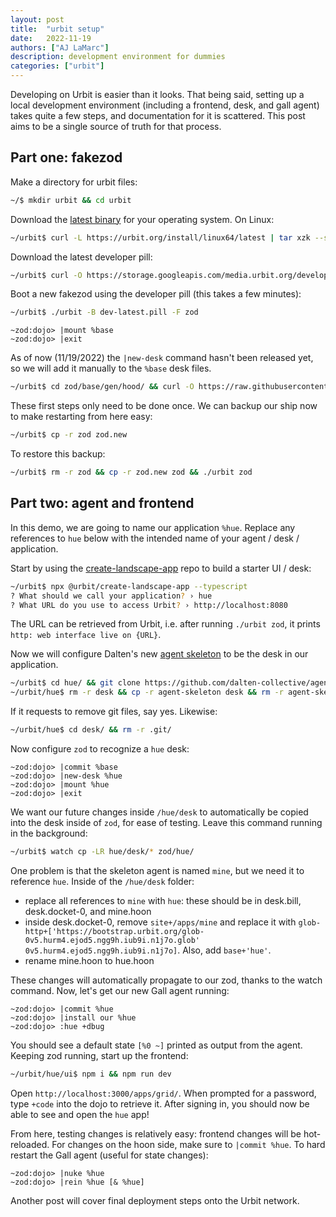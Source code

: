 ```yaml
---
layout: post
title:  "urbit setup"
date:   2022-11-19
authors: ["AJ LaMarc"]
description: development environment for dummies
categories: ["urbit"]
---
```


Developing on Urbit is easier than it looks.  That being said, setting up a local development environment (including a frontend, desk, and gall agent) takes quite a few steps, and documentation for it is scattered.  This post aims to be a single source of truth for that process.

## Part one: fakezod

Make a directory for urbit files:
```bash
~/$ mkdir urbit && cd urbit
```
Download the [latest binary](https://urbit.org/getting-started/cli) for your operating system.  On Linux:
```bash
~/urbit$ curl -L https://urbit.org/install/linux64/latest | tar xzk --strip=1 && ./urbit
```
Download the latest developer pill:
```bash
~/urbit$ curl -O https://storage.googleapis.com/media.urbit.org/developers/dev-latest.pill
```
Boot a new fakezod using the developer pill (this takes a few minutes):
```bash
~/urbit$ ./urbit -B dev-latest.pill -F zod
```
```hoon
~zod:dojo> |mount %base
~zod:dojo> |exit
```
As of now (11/19/2022) the `|new-desk` command hasn't been released yet, so we will add it manually to the `%base` desk files.
```bash
~/urbit$ cd zod/base/gen/hood/ && curl -O https://raw.githubusercontent.com/urbit/urbit/bad5013c8a008ccf37761fbff63e4b04c4fca95b/pkg/arvo/gen/hood/new-desk.hoon
```
These first steps only need to be done once.  We can backup our ship now to make restarting from here easy:
```bash
~/urbit$ cp -r zod zod.new
```
To restore this backup:
```bash
~/urbit$ rm -r zod && cp -r zod.new zod && ./urbit zod
```

## Part two: agent and frontend

In this demo, we are going to name our application `%hue`.  Replace any references to `hue` below with the intended name of your agent / desk / application.

Start by using the [create-landscape-app](https://github.com/urbit/create-landscape-app) repo to build a starter UI / desk:
```bash
~/urbit$ npx @urbit/create-landscape-app --typescript
? What should we call your application? › hue
? What URL do you use to access Urbit? › http://localhost:8080
```
The URL can be retrieved from Urbit, i.e. after running `./urbit zod`, it prints `http: web interface live on {URL}`.

Now we will configure Dalten's new [agent skeleton](https://github.com/dalten-collective/agent-skeleton) to be the desk in our application.
```bash
~/urbit$ cd hue/ && git clone https://github.com/dalten-collective/agent-skeleton.git
~/urbit/hue$ rm -r desk && cp -r agent-skeleton desk && rm -r agent-skeleton
```
If it requests to remove git files, say yes.  Likewise:
```bash
~/urbit/hue$ cd desk/ && rm -r .git/
```
Now configure `zod` to recognize a `hue` desk:
```hoon
~zod:dojo> |commit %base
~zod:dojo> |new-desk %hue
~zod:dojo> |mount %hue
~zod:dojo> |exit
```
We want our future changes inside `/hue/desk` to automatically be copied into the desk inside of `zod`, for ease of testing.  Leave this command running in the background:
```bash
~/urbit$ watch cp -LR hue/desk/* zod/hue/
```
One problem is that the skeleton agent is named `mine`, but we need it to reference `hue`.  Inside of the `/hue/desk` folder:
- replace all references to `mine` with `hue`: these should be in desk.bill, desk.docket-0, and mine.hoon
- inside desk.docket-0, remove `site+/apps/mine` and replace it with `glob-http+['https://bootstrap.urbit.org/glob-0v5.hurm4.ejod5.ngg9h.iub9i.n1j7o.glob' 0v5.hurm4.ejod5.ngg9h.iub9i.n1j7o]`. Also, add `base+'hue'`.
- rename mine.hoon to hue.hoon

These changes will automatically propagate to our zod, thanks to the watch command.
Now, let's get our new Gall agent running:
```hoon
~zod:dojo> |commit %hue
~zod:dojo> |install our %hue
~zod:dojo> :hue +dbug
```
You should see a default state `[%0 ~]` printed as output from the agent.  Keeping zod running, start up the frontend:
```bash
~/urbit/hue/ui$ npm i && npm run dev
```
Open `http://localhost:3000/apps/grid/`.  When prompted for a password, type `+code` into the dojo to retrieve it.  After signing in, you should now be able to see and open the `hue` app!

From here, testing changes is relatively easy: frontend changes will be hot-reloaded.  For changes on the hoon side, make sure to `|commit %hue`.  To hard restart the Gall agent (useful for state changes):
```hoon
~zod:dojo> |nuke %hue
~zod:dojo> |rein %hue [& %hue]
```

Another post will cover final deployment steps onto the Urbit network.
